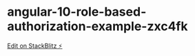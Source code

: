# angular-10-role-based-authorization-example-zxc4fk

[Edit on StackBlitz ⚡️](https://stackblitz.com/edit/angular-10-role-based-authorization-example-zxc4fk)